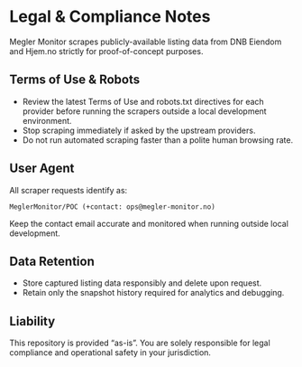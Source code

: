 # Legal & Compliance Notes

Megler Monitor scrapes publicly-available listing data from DNB Eiendom and Hjem.no strictly for proof-of-concept purposes.

## Terms of Use & Robots

- Review the latest Terms of Use and robots.txt directives for each provider before running the scrapers outside a local development environment.
- Stop scraping immediately if asked by the upstream providers.
- Do not run automated scraping faster than a polite human browsing rate.

## User Agent

All scraper requests identify as:

```
MeglerMonitor/POC (+contact: ops@megler-monitor.no)
```

Keep the contact email accurate and monitored when running outside local development.

## Data Retention

- Store captured listing data responsibly and delete upon request.
- Retain only the snapshot history required for analytics and debugging.

## Liability

This repository is provided “as-is”. You are solely responsible for legal compliance and operational safety in your jurisdiction.
